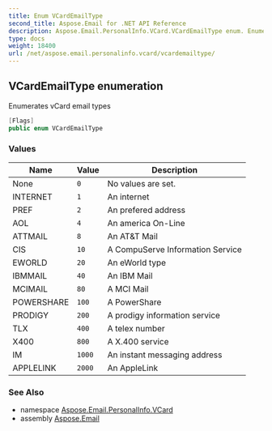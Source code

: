 ```yaml
---
title: Enum VCardEmailType
second_title: Aspose.Email for .NET API Reference
description: Aspose.Email.PersonalInfo.VCard.VCardEmailType enum. Enumerates vCard email types
type: docs
weight: 18400
url: /net/aspose.email.personalinfo.vcard/vcardemailtype/
---
```

## VCardEmailType enumeration

Enumerates vCard email types

```csharp
[Flags]
public enum VCardEmailType
```

### Values

| Name | Value | Description |
| --- | --- | --- |
| None | `0` | No values are set. |
| INTERNET | `1` | An internet |
| PREF | `2` | An prefered address |
| AOL | `4` | An america On-Line |
| ATTMAIL | `8` | An AT&amp;T Mail |
| CIS | `10` | A CompuServe Information Service |
| EWORLD | `20` | An eWorld type |
| IBMMAIL | `40` | An IBM Mail |
| MCIMAIL | `80` | A MCI Mail |
| POWERSHARE | `100` | A PowerShare |
| PRODIGY | `200` | A prodigy information service |
| TLX | `400` | A telex number |
| X400 | `800` | A X.400 service |
| IM | `1000` | An instant messaging address |
| APPLELINK | `2000` | An AppleLink |

### See Also

* namespace [Aspose.Email.PersonalInfo.VCard](../../aspose.email.personalinfo.vcard/)
* assembly [Aspose.Email](../../)


